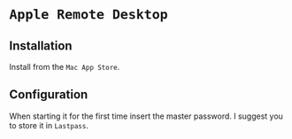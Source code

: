# `Apple Remote Desktop`

## Installation

Install from the `Mac App Store`.

## Configuration

When starting it for the first time insert the master password. I suggest you to store it in `Lastpass`.
